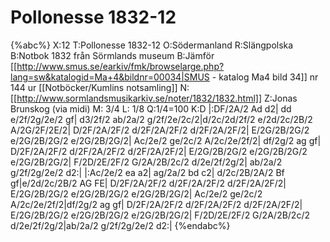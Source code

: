 # Pollonesse 1832-12

{%abc%}
X:12
T:Pollonesse 1832-12
O:Södermanland
R:Slängpolska
B:Notbok 1832 från Sörmlands museum
B:Jämför [[http://www.smus.se/earkiv/fmk/browselarge.php?lang=sw&katalogid=Ma+4&bildnr=00034|SMUS - katalog Ma4 bild 34]] nr 144 ur [[Notböcker/Kumlins notsamling]]
N:[[http://www.sormlandsmusikarkiv.se/noter/1832/1832.html]]
Z:Jonas Brunskog (via midi)
M: 3/4
L: 1/8
Q:1/4=100
K:D
|:DF/2A/2 Ad d2| dd e/2f/2g/2e/2 gf| d3/2f/2 ab/2a/2 g/2f/2e/2c/2|d/2c/2d/2f/2 e/2d/2c/2B/2 A/2G/2F/2E/2|
D/2F/2A/2F/2 d/2F/2A/2F/2 d/2F/2A/2F/2| E/2G/2B/2G/2 e/2G/2B/2G/2 e/2G/2B/2G/2| Ac/2e/2 ge/2c/2 A/2c/2e/2f/2| df/2g/2 ag gf|
D/2F/2A/2F/2 d/2F/2A/2F/2 d/2F/2A/2F/2| E/2G/2B/2G/2 e/2G/2B/2G/2 e/2G/2B/2G/2| F/2D/2E/2F/2 G/2A/2B/2c/2 d/2e/2f/2g/2| ab/2a/2 g/2f/2g/2e/2 d2:|
|:Ac/2e/2 ea a2| ag/2a/2 bd c2| d/2c/2B/2A/2 Bf gf|e/2d/2c/2B/2 AG FE|
 D/2F/2A/2F/2 d/2F/2A/2F/2 d/2F/2A/2F/2| E/2G/2B/2G/2 e/2G/2B/2G/2 e/2G/2B/2G/2| Ac/2e/2 ge/2c/2 A/2c/2e/2f/2|df/2g/2 ag gf|
D/2F/2A/2F/2 d/2F/2A/2F/2 d/2F/2A/2F/2| E/2G/2B/2G/2 e/2G/2B/2G/2 e/2G/2B/2G/2| F/2D/2E/2F/2 G/2A/2B/2c/2 d/2e/2f/2g/2|ab/2a/2 g/2f/2g/2e/2 d2:|
{%endabc%}

